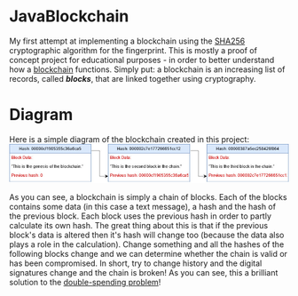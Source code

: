 # JavaBlockchain
My first attempt at implementing a blockchain using the [SHA256](https://en.wikipedia.org/wiki/SHA-2) cryptographic algorithm for the fingerprint. This is mostly a proof of concept project for educational purposes - in order to better understand how a [blockchain](https://en.wikipedia.org/wiki/Blockchain) functions. Simply put: a blockchain is an increasing list of records, called ***blocks***, that are linked together using cryptography. 

# Diagram
Here is a simple diagram of the blockchain created in this project:
![Diagram](/BlockChain/img/blockchain.jpg)

As you can see, a blockchain is simply a chain of blocks. Each of the blocks contains some data (in this case a text message), a hash and the hash of the previous block. Each block uses the previous hash in order to partly calculate its own hash. The great thing about this is that if the previous block's data is altered then it's hash will change too (because the data also plays a role in the calculation). Change something and all the hashes of the following blocks change and we can determine whether the chain is valid or has been compromised. In short, try to change history and the digital signatures change and the chain is broken! As you can see, this a brilliant solution to the [double-spending problem](https://www.ussc.gov/sites/default/files/pdf/training/annual-national-training-seminar/2018/Emerging_Tech_Bitcoin_Crypto.pdf)!


<!--# Difficulty Level:

-->

